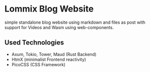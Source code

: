 # Lommix Blog Website

simple standalone blog website using markdown and files as post with support for Videos and Wasm using web-components.

## Used Technologies

-   Axum, Tokio, Tower, Maud (Rust Backend)
-   HtmX (minimalist Frontend reactivity)
-   PicoCSS (CSS Framework)
